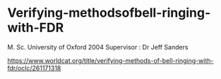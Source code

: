 # Verifying-methodsofbell-ringing-with-FDR

M. Sc. University of Oxford 2004
Supervisor : Dr Jeff Sanders

https://www.worldcat.org/title/verifying-methods-of-bell-ringing-with-fdr/oclc/261171318
